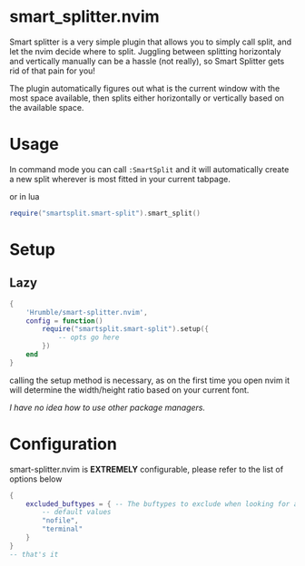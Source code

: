 # smart_splitter.nvim
Smart splitter is a very simple plugin that allows you to simply call split, and let the nvim decide where to split.
Juggling between splitting horizontaly and vertically manually can be a hassle (not really), so Smart Splitter gets rid of that pain for you!

The plugin automatically figures out what is the current window with the most space available, then splits either horizontally or vertically based on the available space.

# Usage

In command mode you can call `:SmartSplit` and it will automatically create a new split wherever is most fitted in your current tabpage.

or in lua
```lua
require("smartsplit.smart-split").smart_split()
```

# Setup

## Lazy

```lua
{
    'Hrumble/smart-splitter.nvim',
    config = function()
		require("smartsplit.smart-split").setup({
            -- opts go here
        })
    end
}
```
calling the setup method is necessary, as on the first time you open nvim it will determine the width/height ratio based on your current font.

*I have no idea how to use other package managers.*
# Configuration
smart-splitter.nvim is **EXTREMELY** configurable, please refer to the list of options below

```lua
{
    excluded_buftypes = { -- The buftypes to exclude when looking for a window to split
        -- default values
        "nofile",
        "terminal"
    }
}
-- that's it
```



